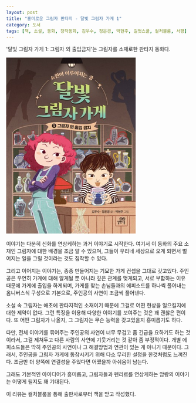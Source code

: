 ```yaml
---
layout: post
title: "흥미로운 그림자 판타지 - 달빛 그림자 가게 1"
category: 도서
tags: [책, 소설, 동화, 창작동화, 김우수, 정은경, 박현주, 길벗스쿨, 컬처블룸, 서평]
---
```


'달빛 그림자 가게 1: 그림자 외 출입금지'는
그림자를 소재로한 판타지 동화다.

![표지](/images/moonlight-shadow-shop-1-book-h480.jpg)

이야기는 다분히 신화를 연상케하는 과거 이야기로 시작한다.
여기서 이 동화의 주요 소재인 그림자에 대한 배경을 조금 알 수 있으며,
그들이 우리네 세상으로 오게 되면서 벌어지는 일을 그릴 것이라는 것도 짐작할 수 있다.

그리고 이어지는 이야기는,
종종 만들어지는 기묘한 가게 컨셉을 그대로 갖고있다.
주인공은 우연히 가게에 대해 알게될 뿐 아니라 깊은 관계를 맺게되고,
서로 부합하는 이유 때문에 가게에 출입을 하게되며,
가게를 찾는 손님들과의 에피소드를 하나씩 풀어내는
옴니버스식 구성으로 기본으로,
주인공의 사연이 조금씩 풀어낸다.

소설 속 그림자는 애초에 판타지적인 소재이기 때문에
그걸로 어떤 현상을 일으킬지에 대한 제약이 없다.
그런 특징을 이용해 다양한 이야기를 보여주는 것은 꽤 괜찮은 편이다.
또 어떤 그림자가 나올지, 그 그림자는 무슨 능력을 갖고있을지 흥미롭기도 하다.

다만, 전체 이야기를 묶어주는 주인공의 사연이 너무 무겁고 좀 긴급을 요하기도 하는 것이라서,
그걸 제쳐두고 다른 사람의 사연에 기웃거리는 것 같아 좀 부정적이다.
개별 에피소드들은 딱히 주인공의 사연이나 그 해결방법과 연관이 있는 게 아니기 때문이다.
그래서, 주인공을 그림자 가게에 동참시키기 위해 다소 무리한 설정을 한것처럼도 느껴진다.
조금만 더 양쪽에 연결성을 주었다면 어땠을까 아쉬움이 남는다.

그래도 기본적인 아이디어가 흥미롭고,
그림자들과 펜리르를 연상케하는 암랑의 이야기는 어떻게 될지도 꽤 기대된다.



<div class="im im-info">
이 리뷰는 컬처블룸을 통해 출판사로부터 책을 받고 작성했다.
</div>
